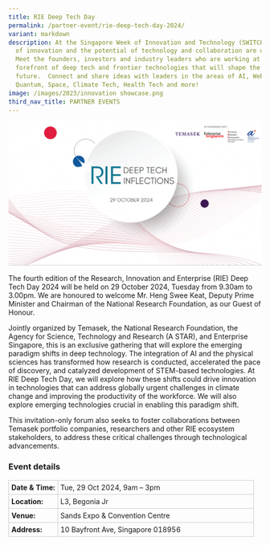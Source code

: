 ```yaml
---
title: RIE Deep Tech Day
permalink: /partner-event/rie-deep-tech-day-2024/
variant: markdown
description: At the Singapore Week of Innovation and Technology (SWITCH) sparks
  of innovation and the potential of technology and collaboration are unleashed.
  Meet the founders, investors and industry leaders who are working at the
  forefront of deep tech and frontier technologies that will shape the
  future.  Connect and share ideas with leaders in the areas of AI, Web3,
  Quantum, Space, Climate Tech, Health Tech and more!
image: /images/2023/innovation showcase.png
third_nav_title: PARTNER EVENTS
---
```

![Graphic with text RIE Deep Tech Inflections](/images/2024/Graphics_Side_Events/2024_RIE_Day_banner.png)

The fourth edition of the Research, Innovation and Enterprise (RIE) Deep Tech Day 2024 will be held on 29 October 2024, Tuesday from 9.30am to 3.00pm.  We are honoured to welcome Mr. Heng Swee Keat, Deputy Prime Minister and Chairman of the National Research Foundation, as our Guest of Honour.

Jointly organized by Temasek, the National Research Foundation, the Agency for  Science, Technology and Research (A STAR), and Enterprise Singapore, this is an exclusive gathering that will explore the emerging paradigm shifts in deep technology. The integration of AI and the physical sciences has transformed how research is conducted, accelerated the pace of discovery, and catalyzed development of STEM-based technologies. At RIE Deep Tech Day, we will explore how these shifts could drive innovation in technologies that can address globally urgent challenges in climate change and improving the productivity of the workforce.  We will also explore emerging technologies crucial in enabling this paradigm shift.

This invitation-only forum also seeks to foster collaborations between Temasek portfolio companies, researchers and other RIE ecosystem stakeholders, to address these critical challenges through technological advancements.

### Event details
<table style="border-collapse: collapse; width: 100%;">
      <tbody><tr>
        <td style="width: 20%; border: 1px solid #CCCCCC; padding: 5px; font-weight: bold; text-align: left; vertical-align: middle;">Date &amp; Time:</td>
        <td style="border: 1px solid #CCCCCC; padding: 5px; text-align: left; vertical-align: middle;">Tue, 29 Oct 2024, 9am – 3pm</td>
      </tr>
      <tr>
        <td style="width: 20%; border: 1px solid #CCCCCC; padding: 5px; font-weight: bold; text-align: left; vertical-align: middle;">Location:</td>
        <td style="border: 1px solid #CCCCCC; padding: 5px; text-align: left; vertical-align: middle;">L3, Begonia Jr</td>
      </tr>
      <tr>
        <td style="width: 20%; border: 1px solid #CCCCCC; padding: 5px; font-weight: bold; text-align: left; vertical-align: middle;">Venue:</td>
        <td style="border: 1px solid #CCCCCC; padding: 5px; text-align: left; vertical-align: middle;">Sands Expo &amp; Convention Centre</td>
      </tr>
      <tr>
        <td style="width: 20%; border: 1px solid #CCCCCC; padding: 5px; font-weight: bold; text-align: left; vertical-align: middle;">Address:</td>
        <td style="border: 1px solid #CCCCCC; padding: 5px; text-align: left; vertical-align: middle;">10 Bayfront Ave, Singapore 018956</td>
      </tr>
    </tbody></table>